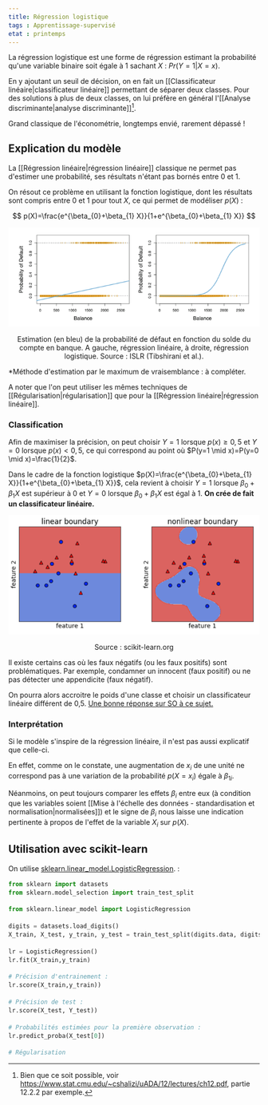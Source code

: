 ```yaml
---
title: Régression logistique
tags : Apprentissage-supervisé
etat : printemps
---
```


La régression logistique est une forme de régression estimant la probabilité qu'une variable binaire soit égale à 1 sachant $X$ : $Pr(Y = 1 \vert X = x)$. 

En y ajoutant un seuil de décision, on en fait un [[Classificateur linéaire\|classificateur linéaire]] permettant de séparer deux classes. Pour des solutions à plus de deux classes, on lui préfère en général l'[[Analyse discriminante\|analyse discriminante]][^1].

[^1]: Bien que ce soit possible, voir https://www.stat.cmu.edu/~cshalizi/uADA/12/lectures/ch12.pdf, partie 12.2.2 par exemple.

Grand classique de l'économétrie, longtemps envié, rarement dépassé !

## Explication du modèle

La [[Régression linéaire\|régression linéaire]] classique ne permet pas d'estimer une probabilité, ses résultats n'étant pas bornés entre 0 et 1. 

On résout ce problème en utilisant la fonction logistique, dont les résultats sont compris entre $0$ et $1$ pour tout $X$, ce qui permet de modéliser $p(X)$  :

$$
p(X)=\frac{e^{\beta_{0}+\beta_{1} X}}{1+e^{\beta_{0}+\beta_{1} X}}
$$

![](assets/img/linearvslogistic.png#center)

<div align="center">
  Estimation (en bleu) de la probabilité de défaut en fonction du solde du compte en banque. A gauche, régression linéaire, à droite, régression logistique. Source : ISLR (Tibshirani et al.).
</div>

*Méthode d'estimation par le maximum de vraisemblance : à compléter.

A noter que l'on peut utiliser les mêmes techniques de [[Régularisation\|régularisation]] que pour la [[Régression linéaire\|régression linéaire]].

### Classification

Afin de maximiser la précision, on peut choisir $Y = 1$ lorsque $p(x) \geq 0,5$ et $Y = 0$ lorsque $p(x) < 0,5$, ce qui correspond au point où $P(y=1 \mid x)=P(y=0 \mid x)=\frac{1}{2}$.

Dans le cadre de la fonction logistique $p(X)=\frac{e^{\beta_{0}+\beta_{1} X}}{1+e^{\beta_{0}+\beta_{1} X}}$, cela revient à choisir $Y=1$ lorsque $\beta_{0}+\beta_{1} X$ est supérieur à 0 et $Y=0$ lorsque $\beta_{0}+\beta_{1} X$ est égal à 1. **On crée de fait un classificateur linéaire.**

![linear boundary](/assets/img/linearboundary.png#center)
<div align="center">
  Source : scikit-learn.org
</div>

Il existe certains cas où les faux négatifs (ou les faux positifs) sont problématiques. Par exemple, condamner un innocent (faux positif) ou ne pas détecter une appendicite (faux négatif).

On pourra alors accroitre le poids d'une classe et choisir un classificateur linéaire différent de 0,5. [Une bonne réponse sur SO à ce sujet.](https://datascience.stackexchange.com/questions/49573/how-to-plot-logistic-regression-decision-boundary)

### Interprétation

Si le modèle s'inspire de la régression linéaire, il n'est pas aussi explicatif que celle-ci. 

En effet, comme on le constate, une augmentation de $x_i$ de une unité ne correspond pas à une variation de la probabilité $p(X=x_i)$ égale à $\beta_{1i}$. 

Néanmoins, on peut toujours comparer les effets $\beta_i$ entre eux (à condition que les variables soient [[Mise à l'échelle des données - standardisation et normalisation\|normalisées]]) et le signe de $\beta_i$ nous laisse une indication pertinente à propos de l'effet de la variable $X_i$ sur $p(X)$.

## Utilisation avec scikit-learn
On utilise [sklearn.linear_model.LogisticRegression](https://scikit-learn.org/stable/modules/generated/sklearn.linear_model.LogisticRegression.html). :

 ```python
from sklearn import datasets
from sklearn.model_selection import train_test_split

from sklearn.linear_model import LogisticRegression

digits = datasets.load_digits()
X_train, X_test, y_train, y_test = train_test_split(digits.data, digits.target)

lr = LogisticRegression()
lr.fit(X_train,y_train)

# Précision d'entrainement :
lr.score(X_train,y_train))

# Précision de test :
lr.score(X_test, Y_test))

# Probabilités estimées pour la première observation :
lr.predict_proba(X_test[0])

# Régularisation

````

